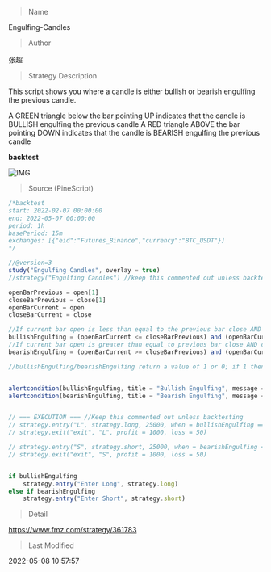 
> Name

Engulfing-Candles

> Author

张超

> Strategy Description

This script shows you where a candle is either bullish or bearish engulfing the previous candle.

A GREEN triangle below the bar pointing UP indicates that the candle is BULLISH engulfing the previous candle
A RED triangle ABOVE the bar pointing DOWN indicates that the candle is BEARISH engulfing the previous candle

**backtest**

 ![IMG](https://www.fmz.com/upload/asset/103dadd430525108401.png) 



> Source (PineScript)

``` javascript
/*backtest
start: 2022-02-07 00:00:00
end: 2022-05-07 00:00:00
period: 1h
basePeriod: 15m
exchanges: [{"eid":"Futures_Binance","currency":"BTC_USDT"}]
*/

//@version=3
study("Engulfing Candles", overlay = true)
//strategy("Engulfing Candles") //keep this commented out unless backtesting

openBarPrevious = open[1]
closeBarPrevious = close[1]
openBarCurrent = open
closeBarCurrent = close

//If current bar open is less than equal to the previous bar close AND current bar open is less than previous bar open AND current bar close is greater than previous bar open THEN True
bullishEngulfing = (openBarCurrent <= closeBarPrevious) and (openBarCurrent < openBarPrevious) and (closeBarCurrent > openBarPrevious)
//If current bar open is greater than equal to previous bar close AND current bar open is greater than previous bar open AND current bar close is less than previous bar open THEN True
bearishEngulfing = (openBarCurrent >= closeBarPrevious) and (openBarCurrent > openBarPrevious) and (closeBarCurrent < openBarPrevious)

//bullishEngulfing/bearishEngulfing return a value of 1 or 0; if 1 then plot on chart, if 0 then don't plot


alertcondition(bullishEngulfing, title = "Bullish Engulfing", message = "[CurrencyPair] [TimeFrame], Bullish candle engulfing previous candle")
alertcondition(bearishEngulfing, title = "Bearish Engulfing", message = "[CurrencyPair] [TimeFrame], Bearish candle engulfing previous candle")


// === EXECUTION === //Keep this commented out unless backtesting
// strategy.entry("L", strategy.long, 25000, when = bullishEngulfing == 1 and window()) // buy long when "within window of time" AND crossover 
// strategy.exit("exit", "L", profit = 1000, loss = 50)

// strategy.entry("S", strategy.short, 25000, when = bearishEngulfing == 1 and window()) // buy long when "within window of time" AND crossover 
// strategy.exit("exit", "S", profit = 1000, loss = 50)


if bullishEngulfing
    strategy.entry("Enter Long", strategy.long)
else if bearishEngulfing
    strategy.entry("Enter Short", strategy.short)
```

> Detail

https://www.fmz.com/strategy/361783

> Last Modified

2022-05-08 10:57:57

